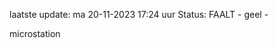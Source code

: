 laatste update: 
ma 20-11-2023 17:24   uur 
Status: FAALT - geel - 
<div class="service Y">microstation</div>